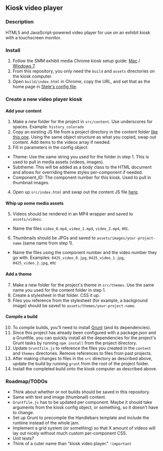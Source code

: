 ## Kiosk video player

### Description 
HTML5 and JavaScript-powered video player for use on an exhibit kiosk with a touchscreen monitor.

### Install
1. Follow the SMM exhibit media Chrome kiosk setup guide: [Mac](http://projects.smm.org/atrium/media/node/284859) / [Windows 7](http://projects.smm.org/atrium/media/node/283722).
2. From this repository, you only need the `build` and `assets` directories on the kiosk computer.
3. Open `build/index.html` in Chrome, copy the URL, and set that as the home page in [Stele's config file](https://github.com/scimusmn/stele/blob/master/cfg/browser.cfg.default#L4).

### Create a new video player kiosk

#### Add your content 
1. Make a new folder for the project in `src/content`. Use underscores for spaces. 
Example: `history_colorado`
2. Copy an existing JS file from a project directory in the content folder [like this one](https://github.com/scimusmn/kiosk_video_player/blob/master/src/content/history_colorado/hc_0425_pine_beetles.js). Using the same object structure as what you copied, swap out content. Add items to the videos array if needed.
3. Fill in parameters in the config object: 
  * Theme: Use the same string you used for the folder in step 1. This is used to pull in media assets (videos, images).
  * Subtheme: This will be added as a body class to the HTML document and allows for overriding theme styles per-component if needed.
  * Component_ID: The component number for this kiosk. Used to pull in thumbnail images.
4. Open up `src/index.html` and swap out the content JS file [here](https://github.com/scimusmn/kiosk_video_player/blob/master/src/index.html#L36).

#### Whip up some media assets
5. Videos should be rendered in an MP4 wrapper and saved to `assets/videos`. 
  * Name the files `video_0.mp4`, `video_1.mp4`, `video_2.mp4`, etc.
6. Thumbnails should be JPGs and saved to `assets/images/your-project-name` (same name from step 1).
* Name the files using the component number and the video number they go with. 
Examples: `0425_video_0.jpg`, `0425_video_1.jpg`, `0425_video_2.jpg`, etc

#### Add a theme
7. Make a new folder for the project's theme in `src/themes`. Use the same name you used for the content folder in step 1.
8. Create a stylesheet in that folder. CSS it up.
9. Files you reference from the stylesheet (for example, a background image) should be saved to `assets/themes/your-project-name`.

#### Compile a build 
10. To compile builds, you'll need to install [Grunt](http://gruntjs.com/getting-started) (and its dependencies).
11. Since this project has already been configured with a package.json and a Gruntfile, you can quickly install all the dependencies for the project's Grunt tasks by running `npm install` from the project directory.
12. Update `Gruntfile.js` to reference the files you created in the `content` and `themes` directories. Remove references to files from past projects.
13. After making changes to files in the `src` directory as described above, update the build by running `grunt` from the root of the project folder.
14. Install the completed build onto the kiosk computer as described above.

### Roadmap/TODOs
* Think about whether or not builds should be saved in this repository.
* Same with text and image (thumbnail) content.
* `Gruntfile.js` has to be updated per component. Maybe it should take arguments from the kiosk config object, or something, so it doesn't have to change.
* Set up Grunt to precompile the Handlebars template and include the runtime instead of the whole jam.
* Implement a grid system (or something) so that X amount of videos will lay out nicely without much custom per-component CSS.
* Unit tests?
* Think of a cuter name than "kiosk video player." `!important`
